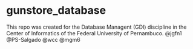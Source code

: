 # gunstore_database
This repo was created for the Database Managent (GDI) discipline in the Center of Informatics of 
the Federal University of Pernambuco.
@jgfn1
@PS-Salgado
@wcc
@mgm6
